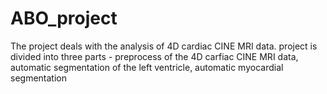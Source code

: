 # ABO_project
The project deals with the analysis of 4D cardiac CINE MRI data. project is divided into three parts  - preprocess of the 4D carfiac CINE MRI data, automatic segmentation of the left ventricle,  automatic myocardial segmentation
